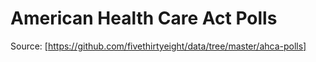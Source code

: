 # American Health Care Act Polls

Source: [https://github.com/fivethirtyeight/data/tree/master/ahca-polls]